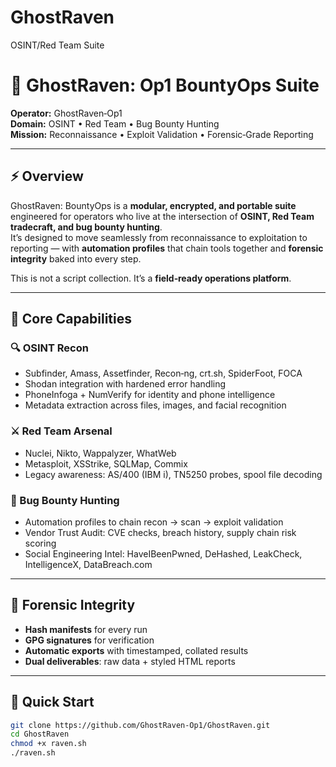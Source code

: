 # GhostRaven
OSINT/Red Team Suite
# 🦅 GhostRaven: Op1 BountyOps Suite

**Operator:** GhostRaven‑Op1  
**Domain:** OSINT • Red Team • Bug Bounty Hunting  
**Mission:** Reconnaissance • Exploit Validation • Forensic‑Grade Reporting

---

## ⚡ Overview
GhostRaven: BountyOps is a **modular, encrypted, and portable suite** engineered for operators who live at the intersection of **OSINT, Red Team tradecraft, and bug bounty hunting**.  
It’s designed to move seamlessly from reconnaissance to exploitation to reporting — with **automation profiles** that chain tools together and **forensic integrity** baked into every step.

This is not a script collection. It’s a **field‑ready operations platform**.

---

## 🧩 Core Capabilities

### 🔍 OSINT Recon
- Subfinder, Amass, Assetfinder, Recon‑ng, crt.sh, SpiderFoot, FOCA  
- Shodan integration with hardened error handling  
- PhoneInfoga + NumVerify for identity and phone intelligence  
- Metadata extraction across files, images, and facial recognition  

### ⚔️ Red Team Arsenal
- Nuclei, Nikto, Wappalyzer, WhatWeb  
- Metasploit, XSStrike, SQLMap, Commix  
- Legacy awareness: AS/400 (IBM i), TN5250 probes, spool file decoding  

### 🎯 Bug Bounty Hunting
- Automation profiles to chain recon → scan → exploit validation  
- Vendor Trust Audit: CVE checks, breach history, supply chain risk scoring  
- Social Engineering Intel: HaveIBeenPwned, DeHashed, LeakCheck, IntelligenceX, DataBreach.com  

---

## 🔐 Forensic Integrity
- **Hash manifests** for every run  
- **GPG signatures** for verification  
- **Automatic exports** with timestamped, collated results  
- **Dual deliverables**: raw data + styled HTML reports  

---

## 🚀 Quick Start
```bash
git clone https://github.com/GhostRaven-Op1/GhostRaven.git
cd GhostRaven
chmod +x raven.sh
./raven.sh
